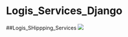 # Logis_Services_Django
##Logis_SHippping_Services
![](https://github.com/AbdulrahmanElsharef/Logis_Services_Django/blob/main/Logis-Shipping-Service%20(2).png)
